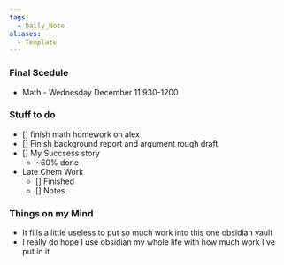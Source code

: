```yaml
---
tags:
  - Daily_Note
aliases:
  - Template
---
```

### Final Scedule
- Math - Wednesday December 11 930-1200
### Stuff to do
- [] finish math homework on alex
- [] Finish background report and argument rough draft
- [] My Succsess story
    - ~60% done
- Late Chem Work
    - [] Finished
    - [] Notes
### Things on my Mind
- It fills a little useless to put so much work into this one obsidian vault
- I really do hope I use obsidian my whole life with how much work I've put in it
